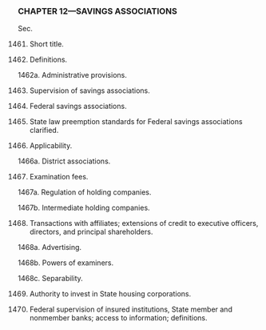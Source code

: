 ### **CHAPTER 12—SAVINGS ASSOCIATIONS** ###

Sec.

1461. Short title.

1462. Definitions.

1462a. Administrative provisions.

1463. Supervision of savings associations.

1464. Federal savings associations.

1465. State law preemption standards for Federal savings associations clarified.

1466. Applicability.

1466a. District associations.

1467. Examination fees.

1467a. Regulation of holding companies.

1467b. Intermediate holding companies.

1468. Transactions with affiliates; extensions of credit to executive officers, directors, and principal shareholders.

1468a. Advertising.

1468b. Powers of examiners.

1468c. Separability.

1469. Authority to invest in State housing corporations.

1470. Federal supervision of insured institutions, State member and nonmember banks; access to information; definitions.